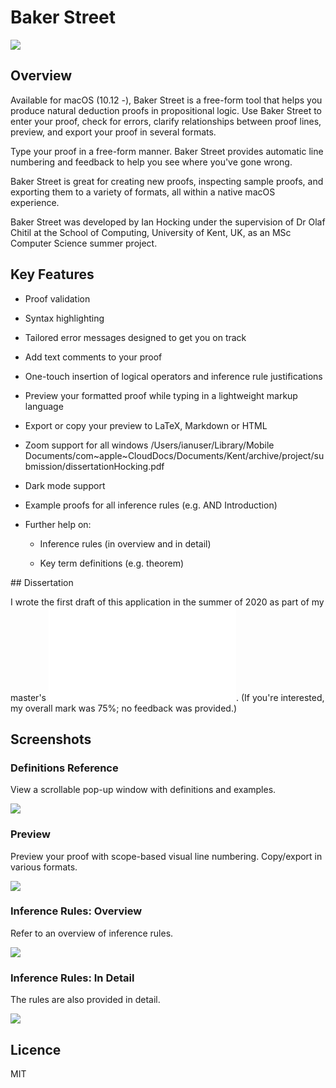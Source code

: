 # Baker Street

![](Screenshots/windowPlusAdvice.png)

## Overview

Available for macOS (10.12 -), Baker Street is a free-form tool that helps you produce 
natural deduction proofs in propositional logic. Use Baker Street to enter your proof, 
check for errors, clarify relationships between proof lines, preview, and export your proof 
in several formats.

Type your proof in a free-form manner. Baker Street provides automatic line
numbering and feedback to help you see where you've gone wrong.

Baker Street is great for creating new proofs, inspecting sample proofs, and
exporting them to a variety of formats, all within a native macOS experience.

Baker Street was developed by Ian Hocking under the supervision of Dr Olaf Chitil at the
School of Computing, University of Kent, UK, as an MSc Computer Science summer project.

## Key Features

- Proof validation

- Syntax highlighting

- Tailored error messages designed to get you on track

- Add text comments to your proof

- One-touch insertion of logical operators and inference rule justifications

- Preview your formatted proof while typing in a lightweight markup language

- Export or copy your preview to LaTeX, Markdown or HTML

- Zoom support for all windows
/Users/ianuser/Library/Mobile Documents/com~apple~CloudDocs/Documents/Kent/archive/project/submission/dissertationHocking.pdf

- Dark mode support

- Example proofs for all inference rules (e.g. AND Introduction)

- Further help on:

  - Inference rules (in overview and in detail)

  - Key term definitions (e.g. theorem)

## Dissertation

I wrote the first draft of this application in the summer of 2020 as part of my master's ![dissertation](dissertationHocking.pdf). (If you're interested, my overall mark was 75%; no feedback was provided.)

## Screenshots

### Definitions Reference

View a scrollable pop-up window with definitions and examples.

![](Screenshots/definitions.png)

### Preview

Preview your proof with scope-based visual line numbering. Copy/export in various formats.

![](Screenshots/preview.png)

### Inference Rules: Overview

Refer to an overview of inference rules.

![](Screenshots/rulesOverview.png)

### Inference Rules: In Detail

The rules are also provided in detail.

![](Screenshots/rulesInDetail.png)

## Licence

MIT
